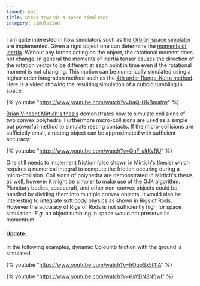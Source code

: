 ```yaml
---
layout: post
title: Steps towards a space simulator
category: simulation
---
```


I am quite interested in how simulators such as the [Orbiter space simulator][3] are implemented.
Given a rigid object one can determine the [moments of inertia][4].
Without any forces acting on the object, the rotational moment does not change.
In general the moments of inertia tensor causes the direction of the rotation vector to be different at each point in time even if the rotational moment is not changing.
This motion can be numerically simulated using a higher order integration method such as the [4th order Runge-Kutta method][1].
Here is a video showing the resulting simulation of a cuboid tumbling in space:

{% youtube "https://www.youtube.com/watch?v=haQ-HNBmahw" %}

[Brian Vincent Mirtich's thesis][2] demonstrates how to simulate collisions of two convex polyhedra.
Furthermore micro-collisions are used as a simple but powerful method to simulate resting contacts.
If the micro-collisions are sufficietly small, a resting object can be approximated with sufficient accuracy:

{% youtube "https://www.youtube.com/watch?v=QhF_altKvBU" %}

One still needs to implement friction (also shown in Mirtich's thesis) which requires a numerical integral to compute the friction occuring during a micro-collision.
Collisions of polyhedra are demonstrated in Mirtich's thesis as well, however it might be simpler to make use of the [GJK algorithm][5].
Planetary bodies, spacecraft, and other non-convex objects could be handled by dividing them into multiple convex objects.
It would also be interesting to integrate soft body physics as shown in [Rigs of Rods][6].
However the accuracy of Rigs of Rods is not sufficiently high for space simulation.
*E.g.* an object tumbling in space would not preserve its momentum.

#### Update:

In the following examples, dynamic Coloumb friction with the ground is simulated.

{% youtube "https://www.youtube.com/watch?v=hOupSx5l4lA" %}

{% youtube "https://www.youtube.com/watch?v=6sYDN3NfjwI" %}

[1]: https://en.wikipedia.org/wiki/Runge%E2%80%93Kutta_methods
[2]: https://people.eecs.berkeley.edu/~jfc/mirtich/thesis/mirtichThesis.pdf
[3]: http://orbit.medphys.ucl.ac.uk/
[4]: https://en.wikipedia.org/wiki/List_of_moments_of_inertia
[5]: http://realtimecollisiondetection.net/pubs/SIGGRAPH04_Ericson_GJK_notes.pdf
[6]: https://www.rigsofrods.org/
